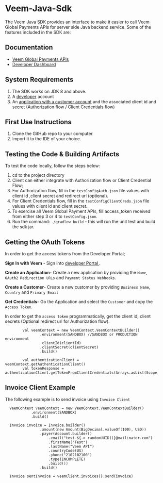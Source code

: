 
Veem-Java-Sdk
===========

The Veem Java SDK provides an interface to make it easier to call Veem Global Payments APIs for server side Java backend service. Some of the features included in the SDK are:

## Documentation 

- [Veem Global Payments APIs](https://developer.veem.com/reference)
- [Developer Dashboard](https://developer.veem.com/page/dev-dashboard-sandbox)
  

## System Requirements
1. The SDK works on JDK 8 and above.
2. A [developer]((https://developer.veem.com/page/dev-dashboard-sandbox)) account
3. An [application with a customer account]((https://developer.veem.com/page/dev-dashboard-sandbox)) and the associated client id and secret
   (Authorization flow / Client Credentials flow)

## First Use Instructions
1. Clone the GitHub repo to your computer.
2. Import it to the IDE of your choice.


## Testing the Code & Building Artifacts

To test the code locally, follow the steps below:

1. cd to the project directory
2. Client can either integrate with Authorization flow or Client Credential Flow;
3. For Authorization flow, fill in the `testConfigAuth.json` file values with client id ,client secret and redirect url (optional).
4. For Client Credentials flow, fill in the `testConfigClientCreds.json` file values with client id and client secret.
5. To exercise all Veem Global Payment APIs, fill access_token received from either step 3 or 4 to `testConfig.json`.
6. Run the command: `./gradlew build` - this will run the unit test and build the sdk jar.

## Getting the OAuth Tokens

In order to get the access tokens from the Developer Portal;

**Sign In with Veem** - Sign into [developer Portal ]((https://developer.veem.com/page/dev-dashboard-sandbox)).

**Create an Application**- Create a new application by providing the `Name`, `OAuth2 Redirection URLs` and `Payment Status Webhooks`.

**Create a Customer**- Create a new customer by providing `Business Name`, `Country` and `Primary Email`

**Get Credentials**- Go the Application and select the `Customer` and copy the `Access Token`.

In order to get the `access token` programmatically, get the client id, client secrets (Optional redirect url for Authorization flow).

```
        val veemContext = new VeemContext.VeemContextBuilder()
                .environment(SANDBOX) //SANDBOX or PRODUCTION environment
                .clientId(clientId)
                .clientSecret(clientSecret)
                .build()

        val authenticationClient = veemContext.getAuthenticationClient()
        val tokenResponse = authenticationClient.getTokenFromClientCredentials(Arrays.asList(Scope.ALL))
```
## Invoice Client Example

The following example is to send invoice using `Invoice Client`

```
  VeemContext veemContext = new VeemContext.VeemContextBuilder()
            .environment(SANDBOX)
            .build()
            
  Invoice invoice = Invoice.builder()
                .amount(new Amount(BigDecimal.valueOf(100), USD))
                .payer(Account.builder()
                    .email("test-${-> randomUUID()}@mailinator.com")
                    .firstName("Test")
                    .lastName("Veem API")
                    .countryCode(US)
                    .phone("2102102100")
                    .type(INCOMPLETE)
                    .build())
                .build()
                
  Invoice sentInvoice = veemClient.invoices().send(invoice)

```


